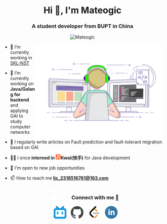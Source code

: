 <h1 align="center">Hi 👋, I'm <a>Mateogic</a></h1>
<h3 align="center">A student developer from BUPT in China</h3>

<p align="center"> <img src="https://komarev.com/ghpvc/?username=mateogic&label=Profile%20views&color=0e75b6&style=flat" alt="Mateogic" /> </p>

<a target="_blank" align="center">
  <img align="right" top="500" height="300" width="400" alt="GIF" src="https://raw.githubusercontent.com/Mateogic/Mateogic/refs/heads/main/assets/gif.gif">
</a>

- 🔭 I’m currently working in <a href="https://sklnst.bupt.edu.cn/" target="blank">SKL-NST</a> 

- 🌱 I’m currently working on **Java/Golang for backend** and applying GAI to study computer networks

- 📝 I regularly write articles on Fault prediction and fault-tolerant migration based on GAI

- 👨‍💻 I once **interned in <img src="https://raw.githubusercontent.com/Mateogic/Mateogic/08a5a4ec5cca731b6e142db883ae738bbc710cb9/assets/kwai.svg" height="16" width="16">Kwai(快手)** for Java development

- 🤝 I'm open to new job opportunities

- 📫 How to reach me **ljc_2318516761@163.com**





<div align="center">
  <h3 align="center"> <img src="https://raw.githubusercontent.com/Mateogic/Mateogic/refs/heads/main/assets/connect.gif" width="30" height="30" style="margin-right: 50px;">Connect with me 🤝 </h3>
</div>

<p align="center">
 <div align="center"  class="icons-social" style="margin-left: 10px;">
 		<!-- bilibili -->
		<a style="margin-left: 10px;"  target="_blank" href="https://space.bilibili.com/189978997"><img src="https://raw.githubusercontent.com/Mateogic/Mateogic/e19dae7163ecd5130aa95de3e68cae038653ab0d/assets/bilibili.svg" height="40" width="40"></a>
 		<!-- github -->
        <a style="margin-left: 10px;" target="_blank" href="https://github.com/mateogic">
		<img src="https://raw.githubusercontent.com/Mateogic/Mateogic/e19dae7163ecd5130aa95de3e68cae038653ab0d/assets/github.svg" height="40" width="40"></a>
 		<!-- leetcode -->
		<a style="margin-left: 10px;"  target="_blank" href="https://leetcode.cn/u/mateogic/"><img src="https://raw.githubusercontent.com/Mateogic/Mateogic/e19dae7163ecd5130aa95de3e68cae038653ab0d/assets/LeetCode.svg" height="40" width="40"></a>
 		<!-- linkdin -->
		<a style="margin-left: 10px;"  target="_blank" href="www.linkedin.com/in/mateogic-ljc"><img src="https://raw.githubusercontent.com/Mateogic/Mateogic/e19dae7163ecd5130aa95de3e68cae038653ab0d/assets/linkedin.svg" height="40" width="40"></a>
      </div>
</p>
